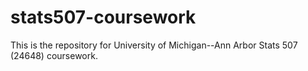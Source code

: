 # stats507-coursework
This is the repository for University of Michigan--Ann Arbor Stats 507 (24648) coursework.
